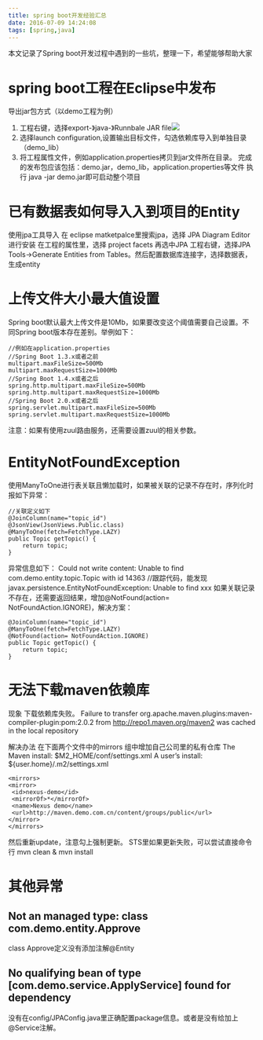 ```yaml
---
title: spring boot开发经验汇总
date: 2016-07-09 14:24:08
tags: [spring,java]
---
```

本文记录了Spring boot开发过程中遇到的一些坑，整理一下，希望能够帮助大家
# spring boot工程在Eclipse中发布
导出jar包方式（以demo工程为例）
1. 工程右键，选择export-》java-》Runnbale JAR file![](https://upload-images.jianshu.io/upload_images/4944427-43adf772b1f7a9b5.jpg?imageMogr2/auto-orient/strip%7CimageView2/2/w/1240)
2. 选择launch configuration,设置输出目标文件，勾选依赖库导入到单独目录（demo_lib）
3. 将工程属性文件，例如application.properties拷贝到jar文件所在目录。
完成的发布包应该包括：demo.jar，demo_lib，application.properties等文件
执行 java -jar demo.jar即可启动整个项目

# 已有数据表如何导入入到项目的Entity
使用jpa工具导入
在 eclipse matketpalce里搜索jpa，选择 JPA Diagram Editor进行安装
在工程的属性里，选择 project facets 再选中JPA
工程右键，选择JPA Tools->Generate Entities from Tables。然后配置数据库连接字，选择数据表，生成entity

# 上传文件大小最大值设置
Spring boot默认最大上传文件是10Mb，如果要改变这个阈值需要自己设置。不同Spring boot版本存在差别。举例如下：
```
//例如在application.properties
//Spring Boot 1.3.x或者之前
multipart.maxFileSize=500Mb
multipart.maxRequestSize=1000Mb
//Spring Boot 1.4.x或者之后
spring.http.multipart.maxFileSize=500Mb
spring.http.multipart.maxRequestSize=1000Mb
//Spring Boot 2.0.x或者之后
spring.servlet.multipart.maxFileSize=500Mb
spring.servlet.multipart.maxRequestSize=1000Mb
```
注意：如果有使用zuul路由服务，还需要设置zuul的相关参数。

# EntityNotFoundException
使用ManyToOne进行表关联且懒加载时，如果被关联的记录不存在时，序列化时报如下异常：
```
//关联定义如下
@JoinColumn(name="topic_id")
@JsonView(JsonViews.Public.class)
@ManyToOne(fetch=FetchType.LAZY)
public Topic getTopic() {
    return topic;
}
```
异常信息如下：
Could not write content: Unable to find com.demo.entity.topic.Topic with id 14363
//跟踪代码，能发现
javax.persistence.EntityNotFoundException: Unable to find xxx
如果关联记录不存在，还需要返回结果，增加@NotFound(action= NotFoundAction.IGNORE)，解决方案：
```
@JoinColumn(name="topic_id")
@ManyToOne(fetch=FetchType.LAZY)
@NotFound(action= NotFoundAction.IGNORE)
public Topic getTopic() {
    return topic;
}
```
# 无法下载maven依赖库
现象
下载依赖库失败。 Failure to transfer org.apache.maven.plugins:maven-compiler-plugin:pom:2.0.2 from http://repo1.maven.org/maven2 was cached in the local repository

解决办法
在下面两个文件中的mirrors 组中增加自己公司里的私有仓库
The Maven install: $M2_HOME/conf/settings.xml
A user’s install: ${user.home}/.m2/settings.xml
```
<mirrors>
<mirror>
 <id>nexus-demo</id>
 <mirrorOf>*</mirrorOf>
 <name>Nexus demo</name>
 <url>http://maven.demo.com.cn/content/groups/public</url>
</mirror>
</mirrors>
```
然后重新update，注意勾上强制更新。
STS里如果更新失败，可以尝试直接命令行 mvn clean & mvn install

# 其他异常
## Not an managed type: class com.demo.entity.Approve
class Approve定义没有添加注解@Entity

## No qualifying bean of type [com.demo.service.ApplyService] found for dependency
没有在config/JPAConfig.java里正确配置package信息。或者是没有给加上@Service注解。